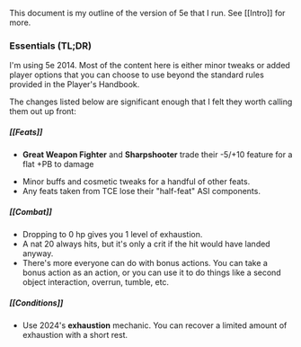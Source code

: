 This document is my outline of the version of 5e that I run. See [[Intro]] for more.

### Essentials (TL;DR)

I'm using 5e 2014. Most of the content here is either minor tweaks or added player options that you can choose to use beyond the standard rules provided in the Player's Handbook.

The changes listed below are significant enough that I felt they worth calling them out up front:

##### [[Feats]]

* **Great Weapon Fighter** and **Sharpshooter** trade their -5/+10 feature for a flat +PB to damage
+ Minor buffs and cosmetic tweaks for a handful of other feats.
+ Any feats taken from TCE lose their "half-feat" ASI components.

##### [[Combat]]

* Dropping to 0 hp gives you 1 level of exhaustion.
* A nat 20 always hits, but it's only a crit if the hit would have landed anyway.
* There's more everyone can do with bonus actions. You can take a bonus action as an action, or you can use it to do things like a second object interaction, overrun, tumble, etc.

##### [[Conditions]]

* Use 2024's **exhaustion** mechanic. You can recover a limited amount of exhaustion with a short rest.

